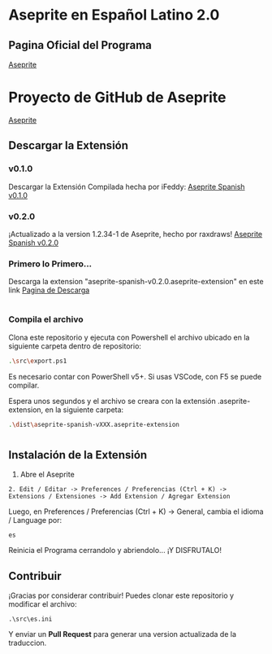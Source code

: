 # Aseprite en Español Latino 2.0

## Pagina Oficial del Programa

[Aseprite](https://www.aseprite.org/)

# Proyecto de GitHub de Aseprite

[Aseprite](https://github.com/aseprite/aseprite)

## Descargar la Extensión

### v0.1.0
Descargar la Extensión Compilada hecha por iFeddy: [Aseprite Spanish v0.1.0](https://github.com/Latirus/aseprite-spanish/releases/download/v0.1.0/aseprite-spanish-v0.1.0.aseprite-extension)

### v0.2.0
¡Actualizado a la version 1.2.34-1 de Aseprite, hecho por raxdraws! [Aseprite Spanish v0.2.0](https://github.com/raxdraws/aseprite-spanish/releases/tag/v0.2.0)

### Primero lo Primero... 
Descarga la extension "aseprite-spanish-v0.2.0.aseprite-extension" en este link [Pagina de Descarga](https://github.com/raxdraws/aseprite-spanish/releases/tag/v0.2.0)

#

### Compila el archivo
Clona este repositorio y ejecuta con Powershell el archivo ubicado en la siguiente carpeta dentro de repositorio:

```bash
.\src\export.ps1
```

Es necesario contar con PowerShell v5+. Si usas VSCode, con F5 se puede compilar.

Espera unos segundos y el archivo se creara con la extensión .aseprite-extension, en la siguiente carpeta:

```bash
.\dist\aseprite-spanish-vXXX.aseprite-extension
```

#

## Instalación de la Extensión

1. Abre el Aseprite

```
2. Edit / Editar -> Preferences / Preferencias (Ctrl + K) -> Extensions / Extensiones -> Add Extension / Agregar Extension
```

Luego, en Preferences / Preferencias (Ctrl + K) -> General, cambia el idioma / Language por:

```
es
```

Reinicia el Programa cerrandolo y abriendolo... ¡Y DISFRUTALO!

## Contribuir

¡Gracias por considerar contribuir! Puedes clonar este repositorio y modificar el archivo:

```
.\src\es.ini
```

Y enviar un **Pull Request** para generar una version actualizada de la traduccion.

